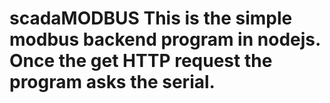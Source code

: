 # scadaMODBUS This is the simple modbus backend program in nodejs. Once the get HTTP request the program asks the serial.
